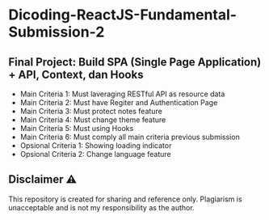 # Dicoding-ReactJS-Fundamental-Submission-2
## Final Project: Build SPA (Single Page Application) + API, Context, dan Hooks
- Main Criteria 1: Must laveraging RESTful API as resource data
- Main Criteria 2: Must have Regiter and Authentication Page
- Main Criteria 3: Must protect notes feature
- Main Criteria 4: Must change theme feature
- Main Criteria 5: Must using Hooks
- Main Criteria 6: Must comply all main criteria previous submission
- Opsional Criteria 1: Showing loading indicator
- Opsional Criteria 2: Change language feature

## Disclaimer ⚠️
This repository is created for sharing and reference only. Plagiarism is unacceptable and is not my responsibility as the author.